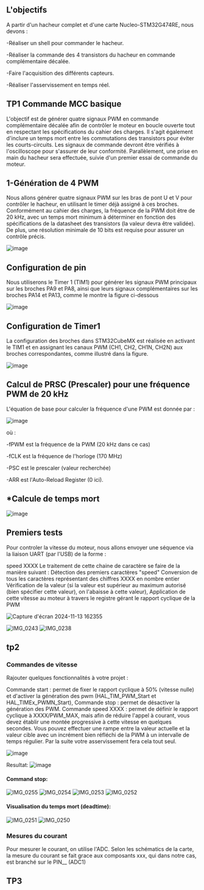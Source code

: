 ## L'objectifs

A partir d'un hacheur complet et d'une carte Nucleo-STM32G474RE, nous devons :

-Réaliser un shell pour commander le hacheur.

-Réaliser la commande des 4 transistors du hacheur en commande complémentaire décalée.

-Faire l'acquisition des différents capteurs.

-Réaliser l'asservissement en temps réel.



## TP1 Commande MCC basique

L'objectif est de générer quatre signaux PWM en commande complémentaire décalée afin de contrôler le moteur en boucle ouverte tout en respectant les spécifications du cahier des charges. Il s'agit également d'inclure un temps mort entre les commutations des transistors pour éviter les courts-circuits. Les signaux de commande devront être vérifiés à l'oscilloscope pour s'assurer de leur conformité. Parallèlement, une prise en main du hacheur sera effectuée, suivie d'un premier essai de commande du moteur.

## 1-Génération de 4 PWM

Nous allons générer quatre signaux PWM sur les bras de pont U et V pour contrôler le hacheur, en utilisant le timer déjà assigné à ces broches. Conformément au cahier des charges, la fréquence de la PWM doit être de 20 kHz, avec un temps mort minimum à déterminer en fonction des spécifications de la datasheet des transistors (la valeur devra être validée). De plus, une résolution minimale de 10 bits est requise pour assurer un contrôle précis.


![image](https://github.com/user-attachments/assets/595a7202-ebe4-4573-9a65-71ace011c0eb)

## Configuration de pin
Nous utiliserons le Timer 1 (TIM1) pour générer les signaux PWM principaux sur les broches PA9 et PA8, ainsi que leurs signaux complémentaires sur les broches PA14 et PA13, comme le montre la figure ci-dessous

![image](https://github.com/user-attachments/assets/6e4ea078-e335-4641-81d5-670c1b0f5845)


## Configuration de Timer1

La configuration des broches dans STM32CubeMX est réalisée en activant le TIM1 et en assignant les canaux PWM (CH1, CH2, CH1N, CH2N) aux broches correspondantes, comme illustré dans la figure.

![image](https://github.com/user-attachments/assets/8e0e56e9-7708-4ce9-9416-2b8abd989fa8)

## Calcul de PRSC (Prescaler) pour une fréquence PWM de 20 kHz

L'équation de base pour calculer la fréquence d'une PWM est donnée par :

![image](https://github.com/user-attachments/assets/42374c96-c14c-43c1-8fbd-b617a2b02815)

où :

-fPWM est la fréquence de la PWM (20 kHz dans ce cas)

-fCLK est la fréquence de l'horloge (170 MHz)

-PSC est le prescaler (valeur recherchée)

-ARR est l'Auto-Reload Register (0 ici).


## *Calcule de temps mort 

![image](https://github.com/user-attachments/assets/97f3a64e-5bbd-4c1a-8b16-40a9c450a555)


##  Premiers tests

Pour controler la vitesse du moteur, nous allons envoyer une séquence via la liaison UART (par l'USB) de la forme :

speed XXXX
Le traitement de cette chaine de caractère se faire de la manière suivant :
Détection des premiers caractères "speed"
Conversion de tous les caractères représentant des chiffres XXXX en nombre entier
Vérification de la valeur (si la valeur est supérieur au maximum autorisé (bien spécifier cette valeur), on l'abaisse à cette valeur),
Application de cette vitesse au moteur à travers le registre gérant le rapport cyclique de la PWM

![Capture d'écran 2024-11-13 162355](https://github.com/user-attachments/assets/6edce119-dbec-453e-9168-16da37e74e04)



![IMG_0243](https://github.com/user-attachments/assets/e43b6472-9f8c-4ed9-a330-3deb1754be1c)
![IMG_0238](https://github.com/user-attachments/assets/e5b2945f-b053-441c-bef5-8e218e16560f)


## tp2
### Commandes de vitesse 

Rajouter quelques fonctionnalités à votre projet :

Commande start : permet de fixer le rapport cyclique à 50% (vitesse nulle) et d'activer la génération des pwm (HAL_TIM_PWM_Start et HAL_TIMEx_PWMN_Start),
Commande stop : permet de désactiver la génération des PWM.
Commande speed XXXX : permet de définir le rapport cyclique à XXXX/PWM_MAX, mais afin de réduire l'appel à courant, vous devez établir une montée progressive à cette vitesse en quelques secondes. Vous pouvez effectuer une rampe entre la valeur actuelle et la valeur cible avec un incrément bien réfléchi de la PWM à un intervalle de temps régulier. Par la suite votre asservissement fera cela tout seul.

![image](https://github.com/user-attachments/assets/0539bb5e-770f-4dc4-9d0a-02c8bcea4e99)

Resultat:
![image](https://github.com/user-attachments/assets/69a8a22f-f437-4978-85f0-92d08a0418be)

#### Command stop:
![IMG_0255](https://github.com/user-attachments/assets/289d3670-bf3f-4150-846c-fbd5f82d5eea)
![IMG_0254](https://github.com/user-attachments/assets/32c70d61-40ad-4e78-b799-5b86022b2652)
![IMG_0253](https://github.com/user-attachments/assets/debf6df4-90cc-4812-b42c-67375ba65a98)
![IMG_0252](https://github.com/user-attachments/assets/4d588991-52a2-487e-943b-050a3d951e08)

#### Visualisation du temps mort (deadtime):
![IMG_0251](https://github.com/user-attachments/assets/f6ee5d4b-93b6-4b1c-8225-6bceb2372b45)
![IMG_0250](https://github.com/user-attachments/assets/c0e4051a-b270-4556-bc33-ba1938673bc8)

### Mesures du courant

Pour mesurer le courant, on utilise l'ADC. Selon les schématics de la carte, la mesure du courant se fait grace aux composants xxx, qui dans notre cas, est branché sur le PIN__ (ADC1)

## TP3



